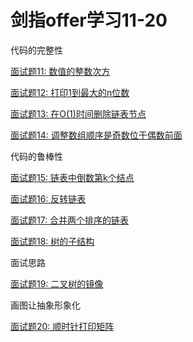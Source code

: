 剑指offer学习11-20
====
代码的完整性

[面试题11: 数值的整数次方](https://github.com/Cyhui/algorithm/blob/master/src/%E5%89%91%E6%8C%87offer/ch11_20/Test11.java)

[面试题12: 打印1到最大的n位数](https://github.com/Cyhui/algorithm/blob/master/src/%E5%89%91%E6%8C%87offer/ch11_20/Test12.java)

[面试题13: 在O(1)时间删除链表节点](https://github.com/Cyhui/algorithm/blob/master/src/%E5%89%91%E6%8C%87offer/ch11_20/Test13.java)

[面试题14: 调整数组顺序是奇数位于偶数前面](https://github.com/Cyhui/algorithm/blob/master/src/%E5%89%91%E6%8C%87offer/ch11_20/Test14.java)

代码的鲁棒性

[面试题15: 链表中倒数第k个结点](https://github.com/Cyhui/algorithm/blob/master/src/%E5%89%91%E6%8C%87offer/ch11_20/Test15.java)

[面试题16: 反转链表](https://github.com/Cyhui/algorithm/blob/master/src/%E5%89%91%E6%8C%87offer/ch11_20/Test16.java)

[面试题17: 合并两个排序的链表](https://github.com/Cyhui/algorithm/blob/master/src/%E5%89%91%E6%8C%87offer/ch11_20/Test17.java)

[面试题18: 树的子结构](https://github.com/Cyhui/algorithm/blob/master/src/%E5%89%91%E6%8C%87offer/ch11_20/Test18.java)

面试思路

[面试题19: 二叉树的镜像](https://github.com/Cyhui/algorithm/blob/master/src/%E5%89%91%E6%8C%87offer/ch11_20/Test19.java)

画图让抽象形象化

[面试题20: 顺时针打印矩阵](https://github.com/Cyhui/algorithm/blob/master/src/%E5%89%91%E6%8C%87offer/ch11_20/Test20.java)

